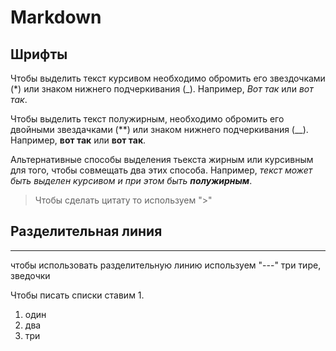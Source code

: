 # Markdown

## Шрифты

Чтобы выделить текст курсивом необходимо обромить его звездочками (*) или знаком нижнего подчеркивания (_). Например, *Вот так* или _вот так_.

Чтобы выделить текст полужирным, необходимо обромить его двойными звездачками (**) или знаком нижнего подчеркивания (__). Например, **вот так** или __вот так__.

Альтернативные способы выделения тьекста жирным или курсивным для того, чтобы совмещать два этих способа. Например, _текст может быть выделен курсивом и при этом быть **полужирным**_. 

> Чтобы сделать цитату то используем ">"

## Разделительная линия 

--- 
чтобы использовать разделительную линию используем "---" три тире, зведочки 

Чтобы писать списки ставим 1.

1. один 
2. два
3. три
